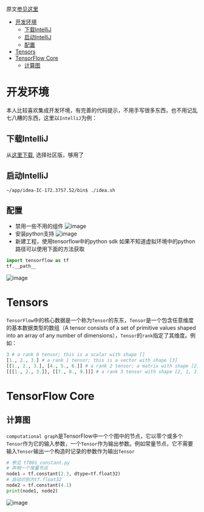 原文[参见这里](https://www.tensorflow.org/get_started/get_started)


<!-- @import "[TOC]" {cmd:"toc", depthFrom:1, depthTo:6, orderedList:false} -->

<!-- code_chunk_output -->

* [开发环境](#开发环境)
	* [下载IntelliJ](#下载intellij)
	* [启动IntelliJ](#启动intellij)
	* [配置](#配置)
* [Tensors](#tensors)
* [TensorFlow Core](#tensorflow-core)
	* [计算图](#计算图)

<!-- /code_chunk_output -->

# 开发环境
本人比较喜欢集成开发环境，有完善的代码提示，不用手写很多东西，也不用记乱七八糟的东西，这里以`IntelliJ`为例：
## 下载IntelliJ
从[这里下载](https://www.jetbrains.com/idea/download/?fromIDE=#section=linux), 选择社区版，够用了
## 启动IntelliJ
``` shell
~/app/idea-IC-172.3757.52/bin$ ./idea.sh
```
## 配置
- 禁用一些不用的组件
![image](http://note.youdao.com/yws/public/resource/07ae14b0f86fe50712936496b0e506d5/xmlnote/WEBRESOURCE083a2d9212c0f617bcde0294135c992d/13987)
- 安装python支持
![image](http://note.youdao.com/yws/public/resource/07ae14b0f86fe50712936496b0e506d5/xmlnote/WEBRESOURCE09102144aec375568afb8bd41578fd70/13991)
- 新建工程，使用tensorflow中的python sdk
如果不知道虚拟环境中的python路径可以使用下面的方法获取
``` python
import tensorflow as tf
tf.__path__
```
![image](http://note.youdao.com/yws/public/resource/07ae14b0f86fe50712936496b0e506d5/xmlnote/WEBRESOURCEcfc46e720732cf634190f8e2d76dcade/13996)

# Tensors
`TensorFlow`中的核心数据是一个称为`Tensor`的东东，`Tensor`是一个包含任意维度的基本数据类型的数组（A tensor consists of a set of primitive values shaped into an array of any number of dimensions），`Tensor`的`rank`指定了其维度。例如：
``` python
3 # a rank 0 tensor; this is a scalar with shape []
[1., 2., 3.] # a rank 1 tensor; this is a vector with shape [3]
[[1., 2., 3.], [4., 5., 6.]] # a rank 2 tensor; a matrix with shape [2, 3]
[[[1., 2., 3.]], [[7., 8., 9.]]] # a rank 3 tensor with shape [2, 1, 3]
```

# TensorFlow Core
## 计算图
`computational graph`是TensorFlow中一个个图中的节点，它以零个或多个`Tensor`作为它的输入参数，一个`Tensor`作为输出参数。例如常量节点，它不需要输入`Tensor`输出一个构造时记录的参数作为输出`Tensor`
``` python
# 参见 tf001_constant.py
# 声明一个常量节点
node1 = tf.constant(2.3, dtype=tf.float32)
# 自动识别为tf.float32
node2 = tf.constant(4.1)
print(node1, node2)
```
![image](http://note.youdao.com/yws/public/resource/07ae14b0f86fe50712936496b0e506d5/xmlnote/WEBRESOURCEee702ab3877764b653ee178c54c02bb3/13999)
